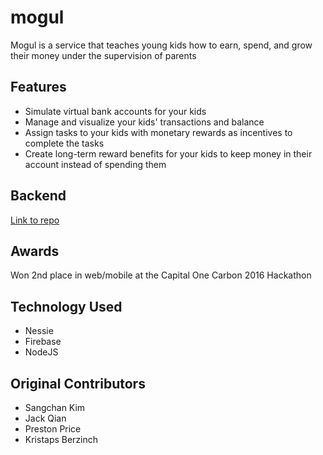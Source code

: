 # mogul
Mogul is a service that teaches young kids how to earn, spend, and grow their money under the supervision of parents

## Features
* Simulate virtual bank accounts for your kids
* Manage and visualize your kids' transactions and balance
* Assign tasks to your kids with monetary rewards as incentives to complete the tasks
* Create long-term reward benefits for your kids to keep money in their account instead of spending them

## Backend
[Link to repo](https://github.com/sangchankim/mogul-node)

## Awards 
Won 2nd place in web/mobile at the Capital One Carbon 2016 Hackathon

## Technology Used
* Nessie
* Firebase
* NodeJS 

## Original Contributors
* Sangchan Kim
* Jack Qian
* Preston Price
* Kristaps Berzinch




